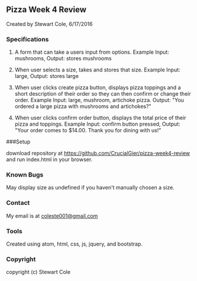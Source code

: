 ## Pizza Week 4 Review
Created by Stewart Cole, 6/17/2016

### Specifications

1. A form that can take a users input from options.
  Example Input: mushrooms, Output: stores mushrooms

2. When user selects a size, takes and stores that size.
  Example Input: large, Output: stores large

3. When user clicks create pizza button, displays pizza toppings and a short description of their order so they can then confirm or change their order.
  Example Input: large, mushroom, artichoke pizza. Output: "You ordered a large pizza with mushrooms and artichokes?"

4. When user clicks confirm order button, displays the total price of their pizza and toppings.
  Example Input: confirm button pressed, Output: "Your order comes to $14.00. Thank you for dining with us!"

###Setup

download repository at https://github.com/CrucialGier/pizza-week4-review and run index.html in your browser.

### Known Bugs

May display size as undefined if you haven't manually chosen a size.

### Contact

My email is at coleste001@gmail.com

### Tools

Created using atom, html, css, js, jquery, and bootstrap.

### Copyright

copyright (c) Stewart Cole

